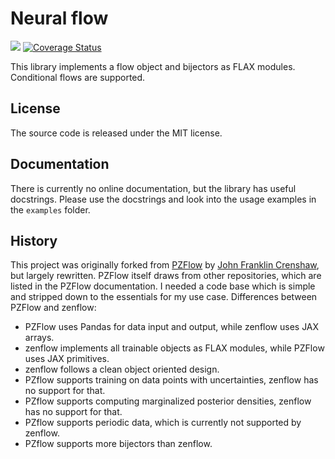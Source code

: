 # Neural flow

[![](https://img.shields.io/pypi/v/zenflow.svg)](https://pypi.org/project/zenflow/)
[![Coverage Status](https://coveralls.io/repos/github/HDembinski/zenflow/badge.svg?branch=main)](https://coveralls.io/github/HDembinski/zenflow?branch=main)

This library implements a flow object and bijectors as FLAX modules. Conditional flows are supported.

## License

The source code is released under the MIT license.

## Documentation

There is currently no online documentation, but the library has useful docstrings. Please use the docstrings and look into the usage examples in the `examples` folder.

## History

This project was originally forked from [PZFlow](https://github.com/jfcrenshaw/pzflow) by [John Franklin Crenshaw](jfcrenshaw@gmail.com), but largely rewritten. PZFlow itself draws from other repositories, which are listed in the PZFlow documentation. I needed a code base which is simple and stripped down to the essentials for my use case. Differences between PZFlow and zenflow:

* PZFlow uses Pandas for data input and output, while zenflow uses JAX arrays.
* zenflow implements all trainable objects as FLAX modules, while PZFlow uses JAX primitives. 
* zenflow follows a clean object oriented design.
* PZflow supports training on data points with uncertainties, zenflow has no support for that.
* PZflow supports computing marginalized posterior densities, zenflow has no support for that.
* PZflow supports periodic data, which is currently not supported by zenflow.
* PZflow supports more bijectors than zenflow.
